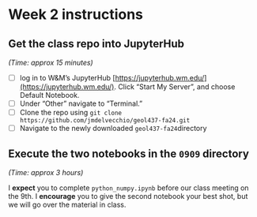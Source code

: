 # Week 2 instructions

## Get the class repo into JupyterHub
*(Time: approx 15 minutes)*
- [ ]  log in to W&M’s JupyterHub [https://jupyterhub.wm.edu/](https://jupyterhub.wm.edu/). Click “Start My Server”, and choose Default Notebook.
- [ ]  Under “Other” navigate to “Terminal.”
- [ ]  Clone the repo using `git clone https://github.com/jmdelvecchio/geol437-fa24.git`
- [ ]  Navigate to the newly downloaded `geol437-fa24`directory

## Execute the two notebooks in the `0909` directory
*(Time: approx 3 hours)*

I <b>expect</b> you to complete `python_numpy.ipynb` before our class meeting on the 9th. I <b> encourage</b> you to give the second notebook your best shot, but we will go over the material in class. 